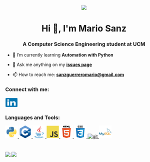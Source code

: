 <p align="center"><img src="https://i.imgur.com/A6bWGFl.gif"/></p>
<h1 align="center">Hi 👋, I'm Mario Sanz</h1>
<h3 align="center">A Computer Science Engineering student at UCM</h3>


- 🌱 I’m currently learning **Automation with Python**

- 💬 Ask me anything on my **[issues page]**

- 📫 How to reach me: **sanzguerreromario@gmail.com**

<h3 align="left">Connect with me:</h3>
<p align="left">
  <!--
  <a href="https://twitter.com/mariosanz_14" target="blank"><img align="center" src="https://cdn.jsdelivr.net/npm/simple-icons@3.0.1/icons/twitter.svg" alt="mariosanz_14" height="30" width="40" /></a>
  -->
  <a href="https://linkedin.com/in/mariosanzguerrero" target="blank"><img align="center" src="https://raw.githubusercontent.com/devicons/devicon/master/icons/linkedin/linkedin-original.svg" alt="mariosanzguerrero" height="30" width="40" /></a>
</p>

<h3 align="left">Languages and Tools:</h3>
<p align="left">
  <a href="https://www.python.org" target="_blank"> <img src="https://raw.githubusercontent.com/devicons/devicon/master/icons/python/python-original.svg" alt="python" width="40" height="40"/> </a>
  <a href="https://www.w3schools.com/cpp/" target="_blank"> <img src="https://raw.githubusercontent.com/devicons/devicon/master/icons/cplusplus/cplusplus-original.svg" alt="cplusplus" width="40" height="40"/> </a>
  <a href="https://www.java.com" target="_blank"> <img src="https://raw.githubusercontent.com/devicons/devicon/master/icons/java/java-original.svg" alt="java" width="40" height="40"/> </a>
  <a href="https://developer.mozilla.org/en-US/docs/Web/JavaScript" target="_blank"> <img src="https://raw.githubusercontent.com/devicons/devicon/master/icons/javascript/javascript-original.svg" alt="javascript" width="40" height="40"/> </a>
  <a href="https://www.w3.org/html/" target="_blank"> <img src="https://raw.githubusercontent.com/devicons/devicon/master/icons/html5/html5-original-wordmark.svg" alt="html5" width="40" height="40"/> </a>
  <a href="https://www.w3schools.com/css/" target="_blank"> <img src="https://raw.githubusercontent.com/devicons/devicon/master/icons/css3/css3-original-wordmark.svg" alt="css3" width="40" height="40"/> </a>
  <a href="https://git-scm.com/" target="_blank"> <img src="https://www.vectorlogo.zone/logos/git-scm/git-scm-icon.svg" alt="git" width="40" height="40"/> </a>
  <a href="https://www.mysql.com/" target="_blank"> <img src="https://raw.githubusercontent.com/devicons/devicon/master/icons/mysql/mysql-original-wordmark.svg" alt="mongodb" width="40" height="40"/> </a>
</p>

<h1 align="center"></h1>
<a href="https://github.com/mario-sanz/github-readme-stats">
  <img align="center" src="https://github-readme-stats-mario-sanz.vercel.app/api/top-langs/?username=mario-sanz&layout=compact&theme=tokyonight&count_private=true" />
</a>
<a></a>
<a href="https://github.com/mario-sanz/github-readme-stats">
  <img align="center" src="https://github-readme-stats-mario-sanz.vercel.app/api?username=mario-sanz&show_icons=true&theme=tokyonight&count_private=true&hide=prs,contribs" />
</a>

<!--
<p align="left"> <img src="https://komarev.com/ghpvc/?username=mario-sanz&label=Profile%20views&color=0e75b6&style=flat" alt="mario-sanz" /> </p>
-->

<!-- links -->
[issues page]: https://github.com/mario-sanz/mario-sanz/issues "mario-sanz/issues"
